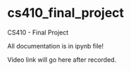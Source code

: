 # cs410_final_project
CS410 - Final Project

All documentation is in ipynb file!

Video link will go here after recorded.

